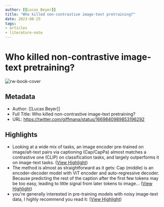 ```yaml
---
author: [[Lucas Beyer]]
title: "Who killed non-contrastive image-text pretraining?"
date: 2023-08-25
tags: 
- articles
- literature-note
---
```

# Who killed non-contrastive image-text pretraining?

![rw-book-cover](https://pbs.twimg.com/profile_images/378800000845687873/37bba4f807fe3a2c644a252f8191338d_normal.jpeg)

## Metadata
- Author: [[Lucas Beyer]]
- Full Title: Who killed non-contrastive image-text pretraining?
- URL: https://twitter.com/giffmana/status/1669840989853196292

## Highlights
- Looking at a wide mix of tasks, an image encoder pre-trained on image/alt-text pairs via captioning (Cap/CapPa) almost matches a contrastive one (CLIP) on classification tasks, and largely outperforms it on image-text tasks. ([View Highlight](https://read.readwise.io/read/01h41qm34wfsfg6yd5acjdkdpr))
- The method is almost as straightforward as it gets: Cap (middle) is an encoder-decoder model with ViT encoder and auto-regressive decoder.
  Because predicting the rest of the caption after the first few tokens may be too easy, leading to little signal from later tokens to image… ([View Highlight](https://read.readwise.io/read/01h41qmveb9jpxenxanmrk98e1))
- you're generally interested in pre-training models with noisy image-text data, I highly recommend you read it: ([View Highlight](https://read.readwise.io/read/01h41re3td2w11cfhg71pv2b88))
